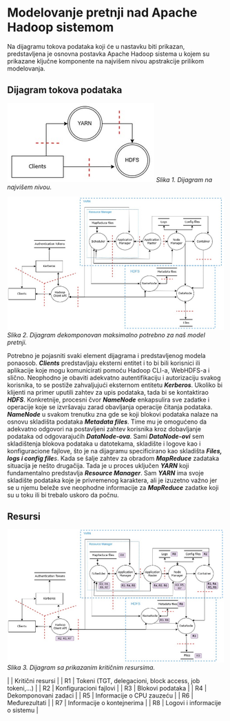 # Modelovanje pretnji nad Apache Hadoop sistemom

Na dijagramu tokova podataka koji će u nastavku biti prikazan, predstavljena je osnovna postavka Apache Hadoop sistema u kojem su prikazane ključne komponente na najvišem nivou apstrakcije prilikom modelovanja.

## Dijagram tokova podataka
![Apstraktni dijagram](./Apstraktni_dijagram.jpg)
_Slika 1. Dijagram na najvišem nivou._

![Dekomponovan dijagram](./Kompletan_dijagram.jpg)
_Slika 2. Dijagram dekomponovan maksimalno potrebno za naš model pretnji._

Potrebno je pojasniti svaki element dijagrama i predstavljenog modela ponaosob. **_Clients_** predstavljaju eksterni entitet i to bi bili korisnici ili aplikacije koje mogu komunicirati pomoću Hadoop CLI-a, WebHDFS-a i slično. Neophodno je obaviti adekvatno autentifikaciju i autorizaciju svakog korisnika, to se postiže zahvaljujući eksternom entitetu **_Kerberos_**. Ukoliko bi klijenti na primer uputili zahtev za upis podataka, tada bi se kontaktirao **_HDFS_**. Konkretnije, procesni čvor **_NameNode_** enkapsulira sve zadatke i operacije koje se izvršavaju zarad obavljanja operacije čitanja podataka. **_NameNode_** u svakom trenutku zna gde se koji blokovi podataka nalaze na osnovu skladišta podataka _**Metadata files**_. Time mu je omogućeno da adekvatno odgovori na postavljeni zahtev korisnika kroz dobavljanje podataka od odgovarajućih _**DataNode-ova**_. Sami _**DataNode-ovi**_ sem skladištenja blokova podataka u datotekama, skladište i logove kao i konfiguracione fajlove, što je na dijagramu specificirano kao skladišta _**Files, logs i config file**s_. Kada se šalje zahtev za obradom **_MapReduce_** zadataka situacija je nešto drugačija. Tada je u proces uključen **_YARN_** koji fundamentalno predstavlja _**Resource Manager**_. Sam **_YARN_** ima svoje skladište podataka koje je privremenog karaktera, ali je izuzetno važno jer se u njemu beleže sve neophodne informacije za **_MapReduce_** zadatke koji su u toku ili bi trebalo uskoro da počnu. 

## Resursi

![Dekomponovan dijagram sa resursima](./Dijagram_sa_resursima.jpg)
_Slika 3. Dijagram sa prikazanim kritičnim resursima._

| | Kritični resursi |
| R1 | Tokeni (TGT, delegacioni, block access, job tokeni,...) |
| R2 | Konfiguracioni fajlovi |
| R3 | Blokovi podataka |
| R4 | Dekomponovani zadaci |
| R5 | Informacije o CPU zauzeću |
| R6 | Međurezultati |
| R7 | Informacije o kontejnerima |
| R8 | Logovi i informacije o sistemu |